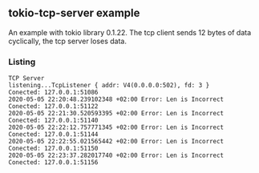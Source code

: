 
## tokio-tcp-server example

An example with tokio library 0.1.22.
The tcp client sends 12 bytes of data cyclically, the tcp server loses data.

### Listing
```
TCP Server
listening...TcpListener { addr: V4(0.0.0.0:502), fd: 3 }
Conected: 127.0.0.1:51086
2020-05-05 22:20:48.239102348 +02:00 Error: Len is Incorrect
Conected: 127.0.0.1:51122
2020-05-05 22:21:30.520593395 +02:00 Error: Len is Incorrect
Conected: 127.0.0.1:51140
2020-05-05 22:22:12.757771345 +02:00 Error: Len is Incorrect
Conected: 127.0.0.1:51144
2020-05-05 22:22:55.021565442 +02:00 Error: Len is Incorrect
Conected: 127.0.0.1:51150
2020-05-05 22:23:37.282017740 +02:00 Error: Len is Incorrect
Conected: 127.0.0.1:51156
```

